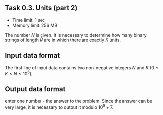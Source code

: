 ## Task 0.3. Units (part 2)
    
- Time limit: 1 sec
- Memory limit: 256 MB
        
 
The number $N$ is given. It is necessary to determine how many binary strings of length $N$ are in which there are exactly $K$ units.

## Input data format 

The first line of input data contains two non-negative integers $N$ and $K$ $(0\le K\le N\le 10^6)$.

## Output data format

enter one number - the answer to the problem. Since the answer can be very large, it is necessary to output it modulo $10^9 + 7$.